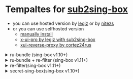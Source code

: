 # Tempaltes for [sub2sing-box](https://github.com/nitezs/sub2sing-box)
- you can use hosted version by [legiz](https://sub.legiz.ru/) or by [nitezs](https://singbox.nite07.com/)
- or you can use selfhosted version
  - [manually install](https://github.com/nitezs/sub2sing-box?tab=readme-ov-file#docker-%E4%BD%BF%E7%94%A8)
  - [x-ui-pro by legiz with sub2sing-box](https://github.com/legiz-ru/x-ui-pro/blob/master/README.md#install-x-ui-pro)
  - [xui-reverse-proxy by cortez24rus](https://github.com/legiz-ru/x-ui-pro/blob/master/README.md#install-x-ui-pro)

<details>
  <summary>ru-bundle (sing-box v1.10+)</summary>

for sing-box v1.11:
```shell
https://github.com/legiz-ru/sb-rule-sets/raw/main/.github/sub2sing-box/ru-bundle.json
```

for sing-box v1.10:
```shell
https://github.com/legiz-ru/sb-rule-sets/raw/main/.github/sub2sing-box/ru-bundle_sb1-10.json
```

</details>
<details>
  <summary>ru-bundle + re-filter (sing-box v1.11+)</summary>
  
```shell
https://github.com/legiz-ru/sb-rule-sets/raw/main/.github/sub2sing-box/ru-bundle-refilter.json
```

</details>
<details>
  <summary>re-filter(sing-box v1.11+)</summary>
  
```shell
https://github.com/legiz-ru/sb-rule-sets/raw/main/.github/sub2sing-box/re-filter.json
```

</details>
<details>
  <summary>secret-sing-box(sing-box v1.10+)</summary>
  <br>

  template based on client config from [Secret-Sing-Box](https://github.com/BLUEBL0B/Secret-Sing-Box)

  <br>

for sing-box v1.11:
```shell
https://github.com/legiz-ru/sb-rule-sets/raw/main/.github/sub2sing-box/secret-sing-box.json
```

for sing-box v1.10:
```shell
https://github.com/legiz-ru/sb-rule-sets/raw/main/.github/sub2sing-box/secret-sing-box_sb1-10.json
```

</details>
